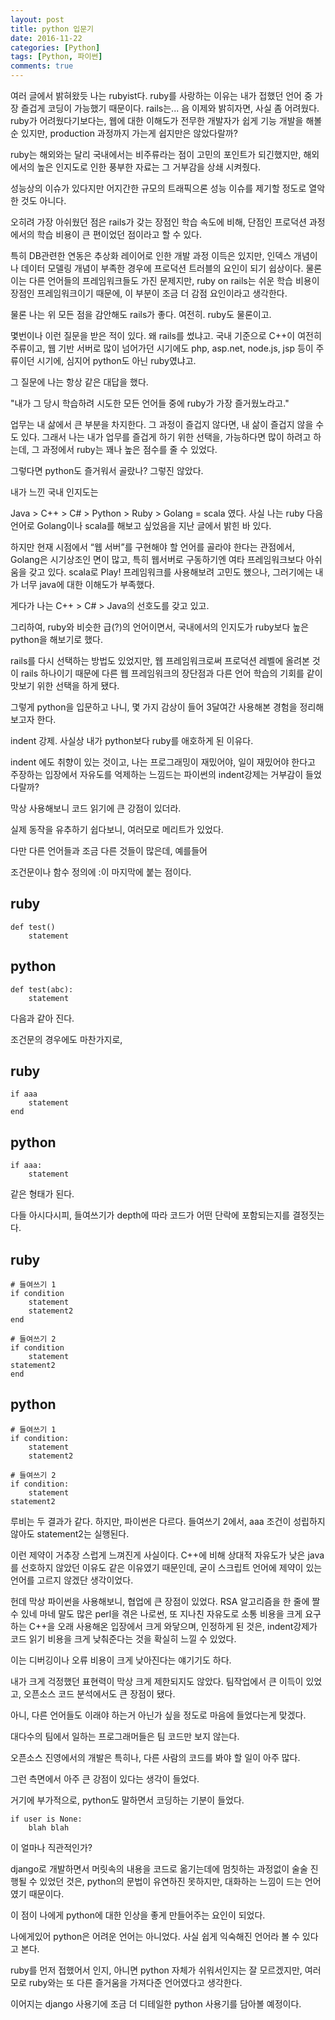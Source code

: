 ```yaml
---
layout: post
title: python 입문기
date: 2016-11-22
categories: [Python]
tags: [Python, 파이썬]
comments: true
---
```


여러 글에서 밝혀왔듯 나는 rubyist다. ruby를 사랑하는 이유는 내가 접했던 언어 중 가장 즐겁게 코딩이 가능했기 때문이다. rails는... 음 이제와 밝히자면, 사실 좀 어려웠다.
ruby가 어려웠다기보다는, 웹에 대한 이해도가 전무한 개발자가 쉽게 기능 개발을 해볼 순 있지만, production 과정까지 가는게 쉽지만은 않았다랄까?

ruby는 해외와는 달리 국내에서는 비주류라는 점이 고민의 포인트가 되긴했지만, 해외에서의 높은 인지도로 인한 풍부한 자료는 그 거부감을 상쇄 시켜줬다.

성능상의 이슈가 있다지만 어지간한 규모의 트래픽으론 성능 이슈를 제기할 정도로 열악한 것도 아니다.

오히려 가장 아쉬웠던 점은 rails가 갖는 장점인 학습 속도에 비해, 단점인 프로덕션 과정에서의 학습 비용이 큰 편이었던 점이라고 할 수 있다.

특히 DB관련한 연동은 추상화 레이어로 인한 개발 과정 이득은 있지만, 인덱스 개념이나 데이터 모델링 개념이 부족한 경우에 프로덕션 트러블의 요인이 되기 쉽상이다. 물론 이는 다른 언어들의 프레임워크들도 가진 문제지만, ruby on rails는 쉬운 학습 비용이 장점인 프레임워크이기 때문에, 이 부분이 조금 더 감점 요인이라고 생각한다.


물론 나는 위 모든 점을 감안해도 rails가 좋다. 여전히.
ruby도 물론이고.

몇번이나 이런 질문을 받은 적이 있다. 왜 rails를 썼냐고.
국내 기준으로 C++이 여전히 주류이고, 웹 기반 서버로 많이 넘어가던 시기에도 php, asp.net, node.js, jsp 등이 주류이던 시기에, 심지어 python도 아닌 ruby였냐고.

그 질문에 나는 항상 같은 대답을 했다.

"내가 그 당시 학습하려 시도한 모든 언어들 중에 ruby가 가장 즐거웠노라고."

업무는 내 삶에서 큰 부분을 차지한다.
그 과정이 즐겁지 않다면, 내 삶이 즐겁지 않을 수 도 있다.
그래서 나는 내가 업무를 즐겁게 하기 위한 선택을, 가능하다면 많이 하려고 하는데, 그 과정에서 ruby는 꽤나 높은 점수를 줄 수 있었다.

그렇다면 python도 즐거워서 골랐나?
그렇진 않았다.

내가 느낀 국내 인지도는

Java > C++ > C# > Python > Ruby > Golang = scala 였다.
사실 나는 ruby 다음 언어로 Golang이나 scala를 해보고 싶었음을 지난 글에서 밝힌 바 있다.

하지만 현재 시점에서 “웹 서버”를 구현해야 할 언어를 골라야 한다는 관점에서, Golang은 시기상조인 면이 많고, 특히 웹서버로 구동하기엔 여타 프레임워크보다 아쉬움을 갖고 있다.
scala로 Play! 프레임워크를 사용해보려 고민도 했으나, 그러기에는 내가 너무 java에 대한 이해도가 부족했다.

게다가 나는 C++ > C# > Java의 선호도를 갖고 있고.


그리하여, ruby와 비슷한 급(?)의 언어이면서, 국내에서의 인지도가 ruby보다 높은 python을 해보기로 했다.

rails를 다시 선택하는 방법도 있었지만, 웹 프레임워크로써 프로덕션 레벨에 올려본 것이 rails 하나이기 때문에 다른 웹 프레임워크의 장단점과 다른 언어 학습의 기회를 같이 맛보기 위한 선택을 하게 됐다.


그렇게 python을 입문하고 나니, 몇 가지 감상이 들어 3달여간 사용해본 경험을 정리해보고자 한다.


indent 강제.
사실상 내가 python보다 ruby를 애호하게 된 이유다.

indent 에도 취향이 있는 것이고, 나는 프로그래밍이 재밌어야, 일이 재밌어야 한다고 주장하는 입장에서 자유도를 억제하는 느낌드는 파이썬의 indent강제는 거부감이 들었다랄까?

막상 사용해보니 코드 읽기에 큰 강점이 있더라.

실제 동작을 유추하기 쉽다보니, 여러모로 메리트가 있었다.

다만 다른 언어들과 조금 다른 것들이 많은데, 예를들어

조건문이나 함수 정의에 :이 마지막에 붙는 점이다.

## ruby

    def test()
        statement

## python

    def test(abc):
        statement

다음과 같아 진다.

조건문의 경우에도 마찬가지로,

## ruby

    if aaa
        statement
    end

## python

    if aaa:
        statement

같은 형태가 된다.


다들 아시다시피, 들여쓰기가 depth에 따라 코드가 어떤 단락에 포함되는지를 결정짓는다.

## ruby

    # 들여쓰기 1
    if condition
        statement
        statement2
    end

    # 들여쓰기 2
    if condition
        statement
    statement2
    end

## python

    # 들여쓰기 1
    if condition:
        statement
        statement2

    # 들여쓰기 2
    if condition:
        statement
    statement2


루비는 두 결과가 같다.
하지만, 파이썬은 다르다. 들여쓰기 2에서, aaa 조건이 성립하지 않아도 statement2는 실행된다.


이런 제약이 거추장 스럽게 느껴진게 사실이다.
C++에 비해 상대적 자유도가 낮은 java를 선호하지 않았던 이유도 같은 이유였기 때문인데, 굳이 스크립트 언어에 제약이 있는 언어를 고르지 않겠단 생각이었다.

헌데 막상 파이썬을 사용해보니, 협업에 큰 장점이 있었다.
RSA 알고리즘을 한 줄에 짤 수 있네 마네 말도 많은 perl을 겪은 나로썬, 또 지나친 자유도로 소통 비용을 크게 요구하는 C++을 오래 사용해온 입장에서 크게 와닿으며, 인정하게 된 것은, indent강제가 코드 읽기 비용을 크게 낮춰준다는 것을 확실히 느낄 수 있었다.

이는 디버깅이나 오류 비용이 크게 낮아진다는 얘기기도 하다.

내가 크게 걱정했던 표현력이 막상 크게 제한되지도 않았다.
팀작업에서 큰 이득이 있었고, 오픈소스 코드 분석에서도 큰 장점이 됐다.

아니, 다른 언어들도 이래야 하는거 아닌가 싶을 정도로 마음에 들었다는게 맞겠다.

대다수의 팀에서 일하는 프로그래머들은 팀 코드만 보지 않는다.

오픈소스 진영에서의 개발은 특히나, 다른 사람의 코드를 봐야 할 일이 아주 많다.

그런 측면에서 아주 큰 강점이 있다는 생각이 들었다.



거기에 부가적으로, python도 말하면서 코딩하는 기분이 들었다.

    if user is None:
        blah blah

이 얼마나 직관적인가?

django로 개발하면서 머릿속의 내용을 코드로 옮기는데에 멈칫하는 과정없이 술술 진행될 수 있었던 것은, python의 문법이 유연하진 못하지만, 대화하는 느낌이 드는 언어였기 때문이다.

이 점이 나에게 python에 대한 인상을 좋게 만들어주는 요인이 되었다.


나에게있어 python은 어려운 언어는 아니었다.
사실 쉽게 익숙해진 언어라 볼 수 있다고 본다.


ruby를 먼저 접했어서 인지, 아니면 python 자체가 쉬워서인지는 잘 모르겠지만, 여러모로 ruby와는 또 다른 즐거움을 가져다준 언어였다고 생각한다.


이어지는 django 사용기에 조금 더 디테일한 python 사용기를 담아볼 예정이다.